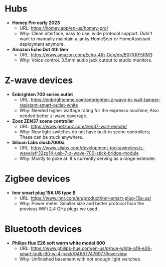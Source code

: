 # Hubs
- **Homey Pro early 2023**
  - URL: https://homey.app/en-us/homey-pro/
  - Why: Clean interface, easy to use, wide protocol support. Didn't want to manually maintain a janky HomeSeer or HomeAssistant deployment anymore.
- **Amazon Echo Dot 4th Gen**
  - URL: https://www.amazon.com/Echo-4th-Gen/dp/B07XKF5RM3
  - Why: Voice control. 3.5mm audio jack output to studio monitors.

# Z-wave devices
- **Enbrighten 700 series outlet**
  - URL: https://enbrightenme.com/enbrighten-z-wave-in-wall-tamper-resistant-smart-outlet-white
  - Why: Needed higher wattage rating for the espresso machine; Also needed better z-wave coverage.
- **Zooz ZEN37 scene controller**
  - URL: https://www.getzooz.com/zen37-wall-remote/
  - Why: New light switches do not have built-in scene controllers; These can be stuck anywhere.
- **Silicon Labs slusb7000a**
  - URL: https://www.silabs.com/development-tools/wireless/z-wave/efr32zg14-usb-7-z-wave-700-stick-bridge-module
  - Why: Mostly to poke at. It's currently serving as a range extender.

# Zigbee devices
- **Innr smart plug 15A US type B**
  - URL: https://www.innr.com/en/product/innr-smart-plug-15a-us/
  - Why: Power meter. Smaller size and better protocol than the previous WiFi 2.4 GHz plugs we used.

# Bluetooth devices
- **Philips Hue E26 soft warm white model 800**
  - URL: https://www.philips-hue.com/en-us/p/hue-white-a19-e26-smart-bulb-60-w-4-pack/046677476977#overview
  - Why: Unfinished basement with not enough light switches.
